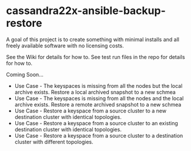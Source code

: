 # cassandra22x-ansible-backup-restore
A goal of this project is to create something with minimal installs and all freely available software with no licensing costs.

See the Wiki for details for how to.
See test run files in the repo for details for how to.

Coming Soon...
- Use Case - The keyspaces is missing from all the nodes but the local archive exists.
  Restore a local archived snapshot to a new schmea
- Use Case - The keyspaces is missing from all the nodes and the local archive exists.
  Restore a remote archived snapshot to a new schmea
- Use Case - Restore a keyspace from a source cluster to a new destination cluster with identical topologies.
- Use Case - Restore a keyspace from a source cluster to an existing destination cluster with identical topologies.
- Use Case - Restore a keyspace from a source cluster to a destination cluster with different topologies.
